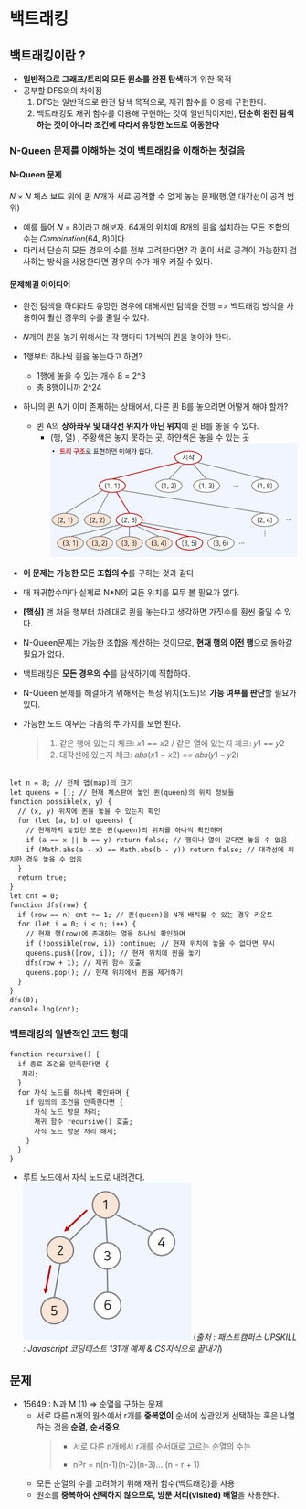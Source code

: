 # 백트래킹

## 백트래킹이란 ?

- **일반적으로 그래프/트리의 모든 원소를 완전 탐색**하기 위한 목적
- 공부할 DFS와의 차이점
  1. DFS는 일반적으로 완전 탐색 목적으로, 재귀 함수를 이용해 구현한다.
  2. 백트래킹도 재귀 함수를 이용해 구현하는 것이 일반적이지만, **단순히 완전 탐색하는 것이 아니라 조건에 따라서 유망한 노드로 이동한다**

### N-Queen 문제를 이해하는 것이 백트래킹을 이해하는 첫걸음

#### N-Queen 문제

𝑁 × 𝑁 체스 보드 위에 퀸 𝑁개가 서로 공격할 수 없게 놓는 문제(행,열,대각선이 공격 범위)

- 예를 들어 𝑁 = 8이라고 해보자. 64개의 위치에 8개의 퀸을 설치하는 모든 조합의 수는 𝐶𝑜𝑚𝑏𝑖𝑛𝑎𝑡𝑖𝑜𝑛(64, 8)이다.
- 따라서 단순히 모든 경우의 수를 전부 고려한다면? 각 퀸이 서로 공격이 가능한지 검사하는 방식을 사용한다면 경우의 수가 매우 커질 수 있다.

#### 문제해결 아이디어

- 완전 탐색을 하더라도 유망한 경우에 대해서만 탐색을 진행 => 백트래킹 방식을 사용하여 훨신 경우의 수를 줄일 수 있다.

* 𝑁개의 퀸을 놓기 위해서는 각 행마다 1개씩의 퀸을 놓아야 한다.
* 1행부터 하나씩 퀸을 놓는다고 하면?
  - 1행에 놓을 수 있는 개수 8 = 2^3
  - 총 8행이니까 2^24
* 하나의 퀸 A가 이미 존재하는 상태에서, 다른 퀸 B를 놓으려면 어떻게 해야 할까?
  - 퀸 A의 **상하좌우 및 대각선 위치가 아닌 위치**에 퀸 B를 놓을 수 있다.
    - (행, 열) , 주황색은 놓지 못하는 곳, 하얀색은 놓을 수 있는 곳
      ![](b.PNG)
* **이 문제는 가능한 모든 조합의 수**를 구하는 것과 같다
* 매 재귀함수마다 실제로 N\*N의 모든 위치를 모두 볼 필요가 없다.
* **[핵심]** 맨 처음 행부터 차례대로 퀸을 놓는다고 생각하면 가짓수를 훤씬 줄일 수 있다.
* N-Queen문제는 가능한 조합을 계산하는 것이므로, **현재 행의 이전 행**으로 돌아갈 필요가 없다.

* 백트래킹은 **모든 경우의 수**를 탐색하기에 적합하다.
* N-Queen 문제를 해결하기 위해서는 특정 위치(노드)의 **가능 여부를 판단**할 필요가 있다.
* 가능한 노드 여부는 다음의 두 가지를 보면 된다.
  > 1. 같은 행에 있는지 체크: 𝑥1 == 𝑥2 / 같은 열에 있는지 체크: 𝑦1 == 𝑦2
  > 2. 대각선에 있는지 체크: 𝑎𝑏𝑠(𝑥1 − 𝑥2) == 𝑎𝑏𝑠(𝑦1 − 𝑦2)

```

let n = 8; // 전체 맵(map)의 크기
let queens = []; // 현재 체스판에 놓인 퀸(queen)의 위치 정보들
function possible(x, y) {
  // (x, y) 위치에 퀸을 놓을 수 있는지 확인
  for (let [a, b] of queens) {
    // 현재까지 놓았던 모든 퀸(queen)의 위치를 하나씩 확인하며
    if (a == x || b == y) return false; // 행이나 열이 같다면 놓을 수 없음
    if (Math.abs(a - x) == Math.abs(b - y)) return false; // 대각선에 위치한 경우 놓을 수 없음
  }
  return true;
}
let cnt = 0;
function dfs(row) {
  if (row == n) cnt += 1; // 퀸(queen)을 N개 배치할 수 있는 경우 카운트
  for (let i = 0; i < n; i++) {
    // 현재 행(row)에 존재하는 열을 하나씩 확인하며
    if (!possible(row, i)) continue; // 현재 위치에 놓을 수 없다면 무시
    queens.push([row, i]); // 현재 위치에 퀸을 놓기
    dfs(row + 1); // 재귀 함수 호출
    queens.pop(); // 현재 위치에서 퀸을 제거하기
  }
}
dfs(0);
console.log(cnt);
```

### 백트래킹의 일반적인 코드 형태

```
function recursive() {
  if 종료 조건을 만족한다면 {
   처리;
  }
  for 자식 노드를 하나씩 확인하며 {
    if 임의의 조건을 만족한다면 {
      자식 노드 방문 처리;
      재귀 함수 recursive() 호출;
      자식 노드 방문 처리 해제;
    }
  }
}
```

- 루트 노드에서 자식 노드로 내려간다.
  ![](a.PNG)
  (_출처 : 패스트캠퍼스 UPSKILL : Javascript 코딩테스트 131개 예제 & CS지식으로 끝내기_)

## 문제

- 15649 : N과 M (1) => 순열을 구하는 문제
  - 서로 다른 n개의 원소에서 r개를 **중복없이** 순서에 상관있게 선택하는 혹은 나열하는 것을 **순열**, **순서중요**
    > - 서로 다른 n개에서 r개를 순서대로 고르는 순열의 수는
    >
    > * nPr = n(n-1)(n-2)(n-3)....(n - r + 1)
  * 모든 순열의 수를 고려하기 위해 재귀 함수(백트래킹)를 사용
  * 원소를 **중복하여 선택하지 않으므로, 방문 처리(visited) 배열**을 사용한다.

